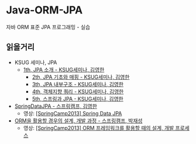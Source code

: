 # Java-ORM-JPA
자바 ORM 표준 JPA 프로그래밍 - 실습

## 읽을거리
* KSUG 세미나, JPA
  - [1th, JPA 소개 - KSUG세미나, 김영한](http://www.slideshare.net/zipkyh/ksug2015-jpa1-jpa-51213397)
	- [2th, JPA 기초와 매핑 - KSUG세미나, 김영한](http://www.slideshare.net/zipkyh/ksug2015-jpa2-jpa)
	- [3th, JPA 내부구조 - KSUG세미나, 김영한](http://www.slideshare.net/zipkyh/ksug2015-jpa3-jpa)
	- [4th, 객체지향 쿼리 - KSUG세미나, 김영한](http://www.slideshare.net/zipkyh/ksug2015-jpa4)
	- [5th, 스프링과 JPA - KSUG세미나, 김영한](http://www.slideshare.net/zipkyh/ksug2015-jpa5-jpa)
* [SpringDataJPA - 스프링캠프, 김영한](http://www.slideshare.net/zipkyh/spring-datajpa)
  - 영상: [\[SpringCamp2013\] Spring Data JPA ](https://www.youtube.com/watch?v=OOO4H3BAetU)
* [ORM을 활용할 경우의 설계, 개발 과정 - 스프링캠프, 박재성](http://www.slideshare.net/javajigi/orm-27141159)
  - 영상: [\[SpringCamp2013\] ORM 프레임워크를 활용할 때의 설계, 개발 프로세스 ](https://www.youtube.com/watch?v=VjbBGjVRxfk)
